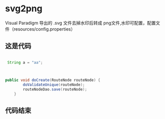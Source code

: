 # svg2png
Visual Paradigm 导出的 .svg 文件去掉水印后转成 png文件,水印可配置，配置文件（resources/config.properties） 

## 这是代码
```java
 
 String a = "aa";
 
```
```java

public void doCreate(RouteNode routeNode) {
		doValidateUnique(routeNode);
		routeNodeDao.save(routeNode);
	}

```

## 代码结束
